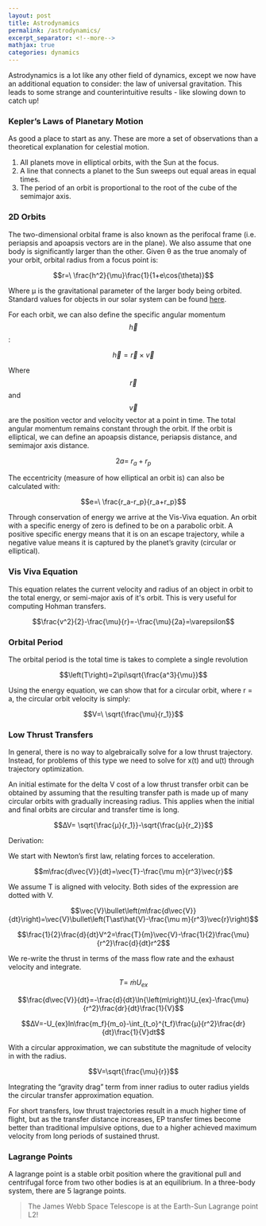 ```yaml
---
layout: post
title: Astrodynamics
permalink: /astrodynamics/
excerpt_separator: <!--more-->
mathjax: true
categories: dynamics
---
```


Astrodynamics is a lot like any other field of dynamics, except we now have an additional equation to consider: the law of universal gravitation. This leads to some strange and counterintuitive results - like slowing down to catch up! 

<!--more-->

### Kepler’s Laws of Planetary Motion

As good a place to start as any. These are more a set of observations than a theoretical explanation for celestial motion.

1.	All planets move in elliptical orbits, with the Sun at the focus.
2.	A line that connects a planet to the Sun sweeps out equal areas in equal times.
3.	The period of an orbit is proportional to the root of the cube of the semimajor axis.

### 2D Orbits

The two-dimensional orbital frame is also known as the perifocal frame (i.e. periapsis and apoapsis vectors are in the plane). We also assume that one body is significantly larger than the other. Given θ as the true anomaly of your orbit, orbital radius from a focus point is:

$$r=\ \frac{h^2}{\mu}\frac{1}{1+e\cos(\theta)}$$

Where µ is the gravitational parameter of the larger body being orbited. Standard values for objects in our solar system can be found [here](https://en.wikipedia.org/wiki/Standard_gravitational_parameter).

For each orbit, we can also define the specific angular momentum $$\vec{h}$$:

$$\vec{h}=\vec{r}\times\vec{v}$$

Where $$\vec{r}$$ and $$\vec{v}$$ are the position vector and velocity vector at a point in time. The total angular momentum remains constant through the orbit. If the orbit is elliptical, we can define an apoapsis distance, periapsis distance, and semimajor axis distance.

$$2a=\ r_a+r_p$$

The eccentricity (measure of how elliptical an orbit is) can also be calculated with:

$$e=\ \frac{r_a-r_p}{r_a+r_p}$$

Through conservation of energy we arrive at the Vis-Viva equation. An orbit with a specific energy of zero is defined to be on a parabolic orbit. A positive specific energy means that it is on an escape trajectory, while a negative value means it is captured by the planet’s gravity (circular or elliptical). 

### Vis Viva Equation

This equation relates the current velocity and radius of an object in orbit to the total energy, or semi-major axis of it's orbit. This is very useful for computing Hohman transfers.

$$\frac{v^2}{2}-\frac{\mu}{r}=-\frac{\mu}{2a}=\varepsilon$$

### Orbital Period

The orbital period is the total time is takes to complete a single revolution

$$\left(T\right)=2\pi\sqrt{\frac{a^3}{\mu}}$$

Using the energy equation, we can show that for a circular orbit, where r = a, the circular orbit velocity is simply:

$$V=\ \sqrt{\frac{\mu}{r_1}}$$


### Low Thrust Transfers

In general, there is no way to algebraically solve for a low thrust trajectory. Instead, for problems of this type we need to solve for x(t) and u(t) through trajectory optimization. 

An initial estimate for the delta V cost of a low thrust transfer orbit can be obtained by assuming that the resulting transfer path is made up of many circular orbits with gradually increasing radius. This applies when the initial and final orbits are circular and transfer time is long. 

$$∆V= \sqrt{\frac{μ}{r_1}}-\sqrt{\frac{μ}{r_2}}$$

Derivation: 

We start with Newton’s first law, relating forces to acceleration.

$$m\frac{d\vec{V}}{dt}=\vec{T}-\frac{\mu m}{r^3}\vec{r}$$

We assume T is aligned with velocity. Both sides of the expression are dotted with V.

$$\vec{V}\bullet\left(m\frac{d\vec{V}}{dt}\right)=\vec{V}\bullet\left(T\ast\hat{V}-\frac{\mu m}{r^3}\vec{r}\right)$$

$$\frac{1}{2}\frac{d}{dt}V^2=\frac{T}{m}\vec{V}-\frac{1}{2}\frac{\mu}{r^2}\frac{d}{dt}r^2$$

We re-write the thrust in terms of the mass flow rate and the exhaust velocity and integrate.

$$T=\ \dot{m}U_{ex}$$

$$\frac{d\vec{V}}{dt}=-\frac{d}{dt}\ln{\left(m\right)}U_{ex}-\frac{\mu}{r^2}\frac{dr}{dt}\frac{1}{V}$$

$$∆V=-U_{ex}ln\frac{m_f}{m_o}-\int_{t_o}^{t_f}\frac{μ}{r^2}\frac{dr}{dt}\frac{1}{V}dt$$

With a circular approximation, we can substitute the magnitude of velocity in with the radius.

$$V=\sqrt{\frac{\mu}{r}}$$

Integrating the “gravity drag” term from inner radius to outer radius yields the circular transfer approximation equation. 

For short transfers, low thrust trajectories result in a much higher time of flight, but as the transfer distance increases, EP transfer times become better than traditional impulsive options, due to a higher achieved maximum velocity from long periods of sustained thrust.


### Lagrange Points

A lagrange point is a stable orbit position where the gravitional pull and centrifugal force from two other bodies is at an equilibrium. In a three-body system, there are 5 lagrange points. 

> The James Webb Space Telescope is at the Earth-Sun Lagrange point L2!